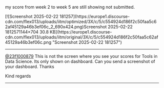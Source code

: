 my score from week 2 to week 5 are still showing not submitted.

[![Screenshot 2025-02-22 181257](https://europe1.discourse-
cdn.com/flex013/uploads/iitm/optimized/3X/c/5/c554924d186f2c50faa5c62af45129a46b3ef06c_2_690x424.png)Screenshot
2025-02-22 1812571144×704 30.8 KB](https://europe1.discourse-
cdn.com/flex013/uploads/iitm/original/3X/c/5/c554924d186f2c50faa5c62af45129a46b3ef06c.png
"Screenshot 2025-02-22 181257")



---

[@23f1000879](/u/23f1000879) This is not the screen where you see your scores
for Tools in Data Science. Its only shown on dashboard. Can you send a
screenshot of your dashboard. Thanks

Kind regards



---

